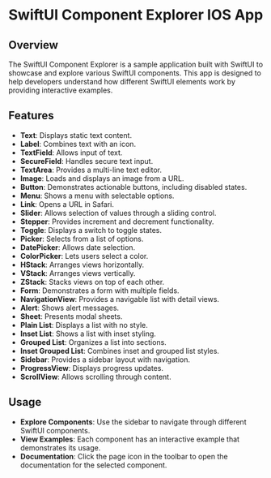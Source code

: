 # SwiftUI Component Explorer IOS App

## Overview

The SwiftUI Component Explorer is a sample application built with SwiftUI to showcase and explore various SwiftUI components. This app is designed to help developers understand how different SwiftUI elements work by providing interactive examples.

## Features

- **Text**: Displays static text content.
- **Label**: Combines text with an icon.
- **TextField**: Allows input of text.
- **SecureField**: Handles secure text input.
- **TextArea**: Provides a multi-line text editor.
- **Image**: Loads and displays an image from a URL.
- **Button**: Demonstrates actionable buttons, including disabled states.
- **Menu**: Shows a menu with selectable options.
- **Link**: Opens a URL in Safari.
- **Slider**: Allows selection of values through a sliding control.
- **Stepper**: Provides increment and decrement functionality.
- **Toggle**: Displays a switch to toggle states.
- **Picker**: Selects from a list of options.
- **DatePicker**: Allows date selection.
- **ColorPicker**: Lets users select a color.
- **HStack**: Arranges views horizontally.
- **VStack**: Arranges views vertically.
- **ZStack**: Stacks views on top of each other.
- **Form**: Demonstrates a form with multiple fields.
- **NavigationView**: Provides a navigable list with detail views.
- **Alert**: Shows alert messages.
- **Sheet**: Presents modal sheets.
- **Plain List**: Displays a list with no style.
- **Inset List**: Shows a list with inset styling.
- **Grouped List**: Organizes a list into sections.
- **Inset Grouped List**: Combines inset and grouped list styles.
- **Sidebar**: Provides a sidebar layout with navigation.
- **ProgressView**: Displays progress updates.
- **ScrollView**: Allows scrolling through content.


## Usage

- **Explore Components**: Use the sidebar to navigate through different SwiftUI components.
- **View Examples**: Each component has an interactive example that demonstrates its usage.
- **Documentation**: Click the page icon in the toolbar to open the documentation for the selected component.

